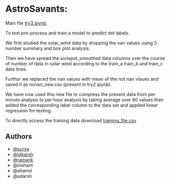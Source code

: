 
# AstroSavants:

Main file [try3.ipynb](https://github.com/surya-0704/Auroura_AstroSavants/blob/main/try3.ipynb).

To test pre-process and train a model to predict dst labels.

We first studied the solar_wind data by dropping the nan values using 5 number summary and box plot analysis.

Then we have spread the sunspot_smoothed data columns over the course of number of data in solar wind according to the train_a train_b and train_c data lines.

Furthur we replaced the nan values with mean of the not nan vlaues and saved it as nonan_new.csv (present in try2.ipynb).

We have now used this new file to compress the present data from per minute analysis to per hour analysis by taking average over 60 values then added the corresponding label column to the data set and applied linear regression for testing.

To directly access the training data download [training_file.csv](https://drive.google.com/file/d/1kpQE39LR5SGKxlnylFtFZmnYmHX04gW6/view?usp=drive_link)





## Authors

- [@surya](https://github.com/surya-0704)
- [@utkarsh](https://github.com/Utkarshgupta56)
- [@ramank](https://github.com/profresher149)
- @nishant
- @ahamd
- @adarsh




